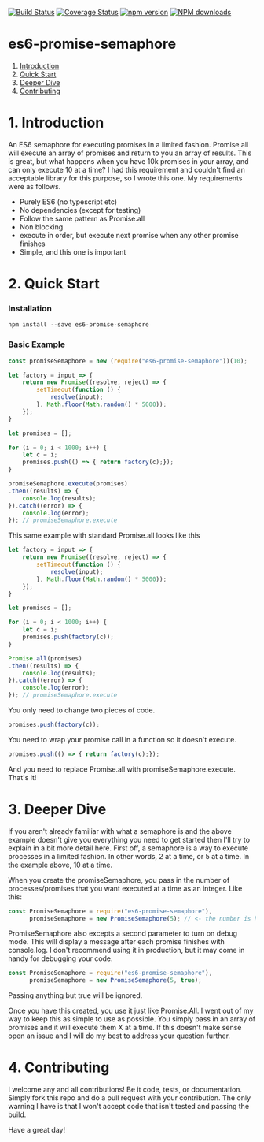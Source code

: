 [![Build Status](https://api.travis-ci.com/jlaustill/es6-promise-semaphore.svg?branch=master)](https://travis-ci.com/github/jlaustill/es6-promise-semaphore)
[![Coverage Status](https://coveralls.io/repos/github/jlaustill/es6-promise-semaphore/badge.svg?branch=master)](https://coveralls.io/github/jlaustill/es6-promise-semaphore?branch=master)
[![npm version](https://badge.fury.io/js/es6-promise-semaphore.svg)](https://badge.fury.io/js/es6-promise-semaphore)
<span class="badge-npmdownloads"><a href="https://www.npmjs.com/package/es6-promise-semaphore" title="View this project on NPM"><img src="https://img.shields.io/npm/dm/es6-promise-semaphore.svg" alt="NPM downloads" /></a></span>

# es6-promise-semaphore
1. [Introduction](#1-introduction)
2. [Quick Start](#2-quick-start)
3. [Deeper Dive](#3-deeper-dive)
4. [Contributing](#4-contributing)


# 1. Introduction
An ES6 semaphore for executing promises in a limited fashion.  Promise.all will execute an array of promises and return
to you an array of results.  This is great, but what happens when you have 10k promises in your array, and can only
execute 10 at a time?  I had this requirement and couldn't find an acceptable library for this purpose, so I wrote this
one.  My requirements were as follows.

* Purely ES6 (no typescript etc)
* No dependencies (except for testing)
* Follow the same pattern as Promise.all
* Non blocking
* execute in order, but execute next promise when any other promise finishes
* Simple, and this one is important


# 2. Quick Start

### Installation
`npm install --save es6-promise-semaphore`

### Basic Example
```javascript
const promiseSemaphore = new (require("es6-promise-semaphore"))(10);

let factory = input => {
    return new Promise((resolve, reject) => {
        setTimeout(function () {
            resolve(input);
        }, Math.floor(Math.random() * 5000));
    });
}

let promises = [];

for (i = 0; i < 1000; i++) {
    let c = i;
    promises.push(() => { return factory(c);});
}

promiseSemaphore.execute(promises)
.then((results) => {
    console.log(results);
}).catch((error) => {
    console.log(error);
}); // promiseSemaphore.execute
```

This same example with standard Promise.all looks like this
```javascript
let factory = input => {
    return new Promise((resolve, reject) => {
        setTimeout(function () {
            resolve(input);
        }, Math.floor(Math.random() * 5000));
    });
}

let promises = [];

for (i = 0; i < 1000; i++) {
    let c = i;
    promises.push(factory(c));
}

Promise.all(promises)
.then((results) => {
    console.log(results);
}).catch((error) => {
    console.log(error);
}); // promiseSemaphore.execute
```

You only need to change two pieces of code.
```javascript
promises.push(factory(c));
```
You need to wrap your promise call in a function so it doesn't execute.
```javascript
promises.push(() => { return factory(c);});
```
And you need to replace Promise.all with promiseSemaphore.execute.  That's it!

# 3. Deeper Dive

If you aren't already familiar with what a semaphore is and the above example doesn't give you everything you need to get started then I'll try to explain in a bit more detail here.  First off, a semaphore is a way to execute processes in a limited fashion.  In other words, 2 at a time, or 5 at a time.  In the example above, 10 at a time.  

When you create the promiseSemaphore, you pass in the number of processes/promises that you want executed at a time as an integer.  Like this:

```javascript
const PromiseSemaphore = require("es6-promise-semaphore"),
      promiseSemaphore = new PromiseSemaphore(5); // <- the number is how many to execute at once.
```

PromiseSemaphore also excepts a second parameter to turn on debug mode.  This will display a message after each promise finishes with console.log.  I don't recommend using it in production, but it may come in handy for debugging your code.

```javascript
const PromiseSemaphore = require("es6-promise-semaphore"),
      promiseSemaphore = new PromiseSemaphore(5, true);
```

Passing anything but true will be ignored.

Once you have this created, you use it just like Promise.All.  I went out of my way to keep this as simple to use as possible.  You simply pass in an array of promises and it will execute them X at a time.  If this doesn't make sense open an issue and I will do my best to address your question further.

# 4. Contributing

I welcome any and all contributions!  Be it code, tests, or documentation.  Simply fork this repo and do a pull request with your contribution.  The only warning I have is that I won't accept code that isn't tested and passing the build.

Have a great day!
